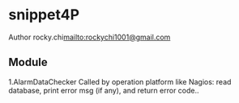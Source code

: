 # snippet4P
Author rocky.chi<mailto:rockychi1001@gmail.com>

## Module
1.AlarmDataChecker
Called by operation platform like Nagios:
read database, print error msg (if any), and return error code..
